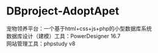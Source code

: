 # DBproject-AdoptApet
宠物领养平台：一个基于html+css+js+php的小型数据库系统  
数据库设计（建模）工具：PowerDesigner 16.7  
网站管理工具：phpstudy v8
